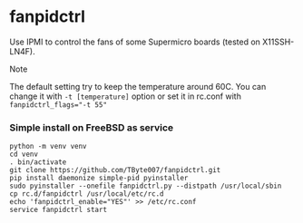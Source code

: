 # fanpidctrl
Use IPMI to control the fans of some Supermicro boards (tested on X11SSH-LN4F).
>[!NOTE]
>The default setting try to keep the temperature around 60C. You can change it with
`-t [temperature]` option or set it in rc.conf with `fanpidctrl_flags="-t 55"`

### Simple install on FreeBSD as service
```
python -m venv venv
cd venv
. bin/activate
git clone https://github.com/TByte007/fanpidctrl.git
pip install daemonize simple-pid pyinstaller
sudo pyinstaller --onefile fanpidctrl.py --distpath /usr/local/sbin
cp rc.d/fanpidctrl /usr/local/etc/rc.d
echo 'fanpidctrl_enable="YES"' >> /etc/rc.conf
service fanpidctrl start
```
